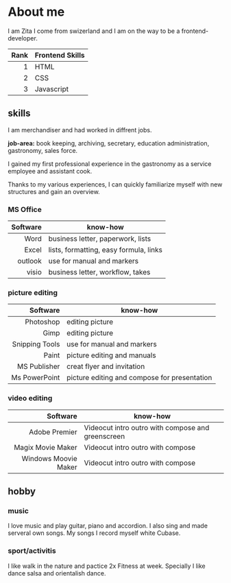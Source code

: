 # About me
I am Zita I come from swizerland and I am on the way to be a frontend-developer.

| Rank | Frontend Skills |
|-----:|---------------|
|     1|  HTML         |
|     2|  CSS             |
|     3|  Javascript            |


## skills



I am merchandiser and had worked in diffrent jobs.

**job-area:** book keeping, archiving, secretary, education administration, gastronomy, sales force.

I gained my first professional experience in the gastronomy as a service employee and assistant cook. 

Thanks to my various experiences, I can quickly familiarize myself with new structures and gain an overview.

### MS Office
|Software | know-how |
|-----:|---------------|
|   Word| 	business letter, paperwork, lists      |
|    Excel| lists, formatting, easy formula, links           |
|    outlook|  use for manual and markers             |
|    visio|  business letter, workflow, takes             |


### picture editing
|Software | know-how |
|-----:|---------------|
|    Photoshop| editing picture         |
|    Gimp| editing picture             |
|    Snipping Tools|  use for manual and markers             |
|    Paint|  picture editing and manuals             |
|   MS Publisher|  creat flyer and invitation             |
|    Ms PowerPoint|  picture editing and compose for presentation             |

### video editing
| Software| know-how |
|-----:|---------------|
|    Adobe Premier| Videocut intro outro with compose and greenscreen         |
|    Magix Movie Maker|  Videocut intro outro with compose             |
|    Windows Moovie Maker|  Videocut intro outro with compose             |

## hobby
### music
I love music and play guitar, piano and accordion. I also sing and made serveral own songs. My songs I record myself white Cubase. 
### sport/activitis
I like walk in the nature and pactice 2x Fitness at week. Specially I like dance salsa and orientalish dance. 




<!-- safdsaf
